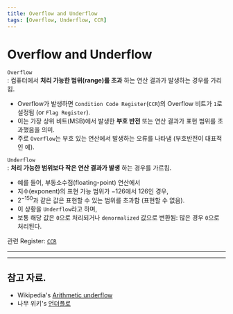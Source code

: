 ```yaml
---
title: Overflow and Underflow
tags: [Overflow, Underflow, CCR]
---
```


# Overflow and Underflow

`Overflow`  
: 컴퓨터에서 **처리 가능한 범위(range)를 초과** 하는 연산 결과가 발생하는 경우를 가리킴.  
  
  * Overflow가 발생하면 `Condition Code Register`(`CCR`)의 Overflow 비트가 `1`로 설정됨 (or `Flag Register`). 
  * 이는 가장 상위 비트(MSB)에서 발생한 **부호 반전** 또는 연산 결과가 표현 범위를 초과했음을 의미. 
  * 주로 `Overflow`는 부호 있는 연산에서 발생하는 오류를 나타냄 (부호반전이 대표적인 예).

`Underflow`  
: **처리 가능한 범위보다 작은 연산 결과가 발생** 하는 경우를 가르킴.  
  
  * 예를 들어, 부동소수점(floating-point) 연산에서 
  * 지수(exponent)의 표현 가능 범위가 $-126$에서 $126$인 경우, 
  * $2^{-150}$과 같은 값은 표현할 수 있는 범위를 초과함 (표현할 수 없음). 
  * 이 상황을 `Underflow`라고 하며, 
  * 보통 해당 값은 `0`으로 처리되거나 `denormalized` 값으로 변환됨: 많은 경우 `0`으로 처리된다.

관련 Register: [`CCR`](https://dsaint31.me/mkdocs_site/CE/ch04/ce04_04_cpu/#register)

---

---

## 참고 자료.

* Wikipedia's [Arithmetic underflow](https://en.wikipedia.org/wiki/Arithmetic_underflow)
* 나무 위키's [언더플로](https://en.wikipedia.org/wiki/Arithmetic_underflow)